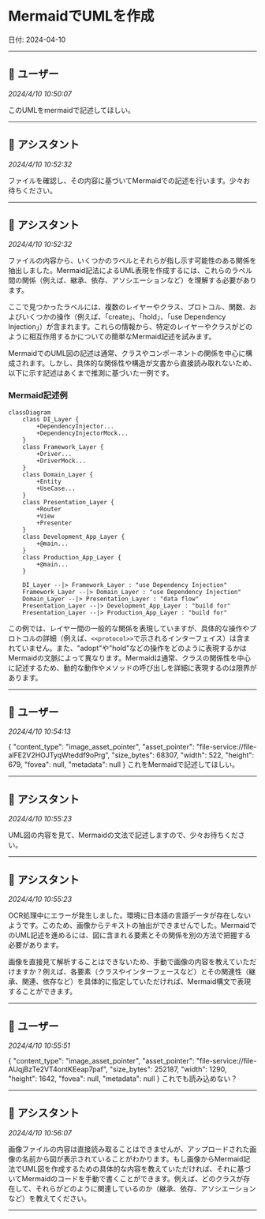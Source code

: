 # MermaidでUMLを作成

日付: 2024-04-10

---

## 👤 ユーザー
*2024/4/10 10:50:07*

このUMLをmermaidで記述してほしい。

---

## 🤖 アシスタント
*2024/4/10 10:52:32*

ファイルを確認し、その内容に基づいてMermaidでの記述を行います。少々お待ちください。

---

## 🤖 アシスタント
*2024/4/10 10:52:32*

ファイルの内容から、いくつかのラベルとそれらが指し示す可能性のある関係を抽出しました。Mermaid記法によるUML表現を作成するには、これらのラベル間の関係（例えば、継承、依存、アソシエーションなど）を理解する必要があります。

ここで見つかったラベルには、複数のレイヤーやクラス、プロトコル、関数、およびいくつかの操作（例えば、「create」、「hold」、「use Dependency Injection」）が含まれます。これらの情報から、特定のレイヤーやクラスがどのように相互作用するかについての簡単なMermaid記述を試みます。

MermaidでのUML図の記述は通常、クラスやコンポーネントの関係を中心に構成されます。しかし、具体的な関係性や構造が文書から直接読み取れないため、以下に示す記述はあくまで推測に基づいた一例です。

### Mermaid記述例

```mermaid
classDiagram
    class DI_Layer {
        +DependencyInjector...
        +DependencyInjectorMock...
    }
    class Framework_Layer {
        +Driver...
        +DriverMock...
    }
    class Domain_Layer {
        +Entity
        +UseCase...
    }
    class Presentation_Layer {
        +Router
        +View
        +Presenter
    }
    class Development_App_Layer {
        +@main...
    }
    class Production_App_Layer {
        +@main...
    }

    DI_Layer --|> Framework_Layer : "use Dependency Injection"
    Framework_Layer --|> Domain_Layer : "use Dependency Injection"
    Domain_Layer --|> Presentation_Layer : "data flow"
    Presentation_Layer --|> Development_App_Layer : "build for"
    Presentation_Layer --|> Production_App_Layer : "build for"
```

この例では、レイヤー間の一般的な関係を表現していますが、具体的な操作やプロトコルの詳細（例えば、`<<protocol>>`で示されるインターフェイス）は含まれていません。また、"adopt"や"hold"などの操作をどのように表現するかはMermaidの文脈によって異なります。Mermaidは通常、クラスの関係性を中心に記述するため、動的な動作やメソッドの呼び出しを詳細に表現するのは限界があります。

---

## 👤 ユーザー
*2024/4/10 10:54:13*

{
  "content\_type": "image\_asset\_pointer",
  "asset\_pointer": "file-service://file-alFE2V2HOJTyqWteddf9oPrg",
  "size\_bytes": 68307,
  "width": 522,
  "height": 679,
  "fovea": null,
  "metadata": null
}
これをMermaidで記述してほしい。

---

## 🤖 アシスタント
*2024/4/10 10:55:23*

UML図の内容を見て、Mermaidの文法で記述しますので、少々お待ちください。

---

## 🤖 アシスタント
*2024/4/10 10:55:23*

OCR処理中にエラーが発生しました。環境に日本語の言語データが存在しないようです。このため、画像からテキストの抽出ができませんでした。MermaidでのUML記述を進めるには、図に含まれる要素とその関係を別の方法で把握する必要があります。

画像を直接見て解析することはできないため、手動で画像の内容を教えていただけますか？例えば、各要素（クラスやインターフェースなど）とその関連性（継承、関連、依存など）を具体的に指定していただければ、Mermaid構文で表現することができます。

---

## 👤 ユーザー
*2024/4/10 10:55:51*

{
  "content\_type": "image\_asset\_pointer",
  "asset\_pointer": "file-service://file-AUqjBzTe2VT4ontKEeap7paf",
  "size\_bytes": 252187,
  "width": 1290,
  "height": 1642,
  "fovea": null,
  "metadata": null
}
これでも読み込めない？

---

## 🤖 アシスタント
*2024/4/10 10:56:07*

画像ファイルの内容は直接読み取ることはできませんが、アップロードされた画像の名前から図が表示されていることがわかります。もし画像からMermaid記法でUML図を作成するための具体的な内容を教えていただければ、それに基づいてMermaidのコードを手動で書くことができます。例えば、どのクラスが存在して、それらがどのように関連しているのか（継承、依存、アソシエーションなど）を教えてください。

---
